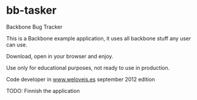 bb-tasker
=========

Backbone Bug Tracker

This is a Backbone example application, it uses all backbone stuff any user can use.

Download, open in your browser and enjoy.

Use only for educational purposes, not ready to use in production.

Code developer in www.welovejs.es september 2012 edition

TODO:
Finnish the application
